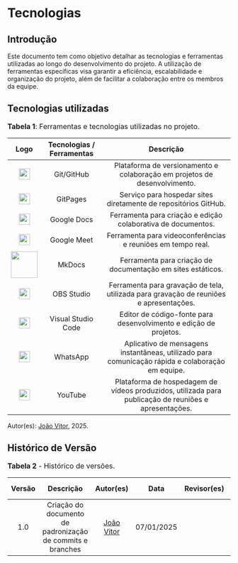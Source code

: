 # Tecnologias

## Introdução

Este documento tem como objetivo detalhar as tecnologias e ferramentas utilizadas ao longo do desenvolvimento do projeto. A utilização de ferramentas específicas visa garantir a eficiência, escalabilidade e organização do projeto, além de facilitar a colaboração entre os membros da equipe.

## Tecnologias utilizadas

<font size="3"><p style="text-align: left">**Tabela 1**: Ferramentas e tecnologias utilizadas no projeto.</p></font>

|Logo|Tecnologias / Ferramentas|Descrição|
|:--:|:--------:|:-------:|
|<img src="https://github.githubassets.com/images/modules/logos_page/GitHub-Mark.png" width="25">|Git/GitHub|Plataforma de versionamento e colaboração em projetos de desenvolvimento.|
|<img src="https://github.githubassets.com/images/modules/logos_page/GitHub-Mark.png" width="25">|GitPages|Serviço para hospedar sites diretamente de repositórios GitHub.|
|<img src="https://img.icons8.com/color/48/000000/google-docs.png" width="25">|Google Docs|Ferramenta para criação e edição colaborativa de documentos.|
|<img src="https://img.icons8.com/color/48/000000/google-meet.png" width="25">|Google Meet|Ferramenta para videoconferências e reuniões em tempo real.|
|<img src="https://community-assets.home-assistant.io/original/4X/9/9/0/9903bcfabeb5dd0cd40a67cedbbdb8a403248cac.png" width="60">|MkDocs|Ferramenta para criação de documentação em sites estáticos.|
|<img src="https://img.icons8.com/?size=100&id=onmbsAg4b85f&format=png&color=000000" width="25">|OBS Studio|Ferramenta para gravação de tela, utilizada para gravação de reuniões e apresentações.|
|<img src="https://code.visualstudio.com/assets/images/code-stable.png" width="25">|Visual Studio Code|Editor de código-fonte para desenvolvimento e edição de projetos.|
|<img src="https://upload.wikimedia.org/wikipedia/commons/6/6b/WhatsApp.svg" width="25">|WhatsApp|Aplicativo de mensagens instantâneas, utilizado para comunicação rápida e colaboração em equipe.|
|<img src="https://upload.wikimedia.org/wikipedia/commons/4/42/YouTube_icon_%282013-2017%29.png" width="25">|YouTube|Plataforma de hospedagem de vídeos produzidos, utilizada para publicação de reuniões e apresentações.|

Autor(es): [João Vitor](https://github.com/Jauzimm), 2025.

## Histórico de Versão

<font size="3"><p style="text-align: left">**Tabela 2** - Histórico de versões.</p></font>

| Versão | Descrição | Autor(es) | Data | Revisor(es) | Data de Revisão |
| :---: | :---: | :---: | :---: | :---: | :---: |
| 1.0 | Criação do documento de padronização de commits e branches | [João Vitor](https://github.com/Jauzimm) | 07/01/2025 |  |  |